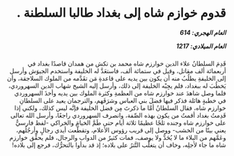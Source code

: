 <h1 dir="rtl">قدوم خوازم شاه إلى بغداد طالبا السلطنة .</h1>

<h5 dir="rtl">العام الهجري:  614

العام الميلادي: 1217

</h5>

<p dir="rtl">قَدِمَ السلطانُ علاء الدين خوارزم شاه محمد بن تكش من همدان قاصدًا بغداد في أربعمائة ألف مقاتل، وقيل في ستمائة ألف، فاستعَدَّ له الخليفة واستخدم الجيوَش وأرسل إلى الخليفةِ يطلُبُ منه أن يكون بين يديه على قاعدةِ مَن تقَدَّمه من الملوك السلاجقة، وأن يَخطُبَ له ببغداد، فلم يجِبْه الخليفة إلى ذلك، وأرسل إليه الشيخ شهاب الدين السهروردي، فلما وصل شاهدَ عند خوارزم شاه من العظمةِ وكثرة الملوك بين يديه وأخذَ السهروردي في خطبةٍ هائلة فذكر فيها فضلَ بني العباس وشرَفَهم، والترجمان يعيد على السلطانِ خوارزم شاه، فقال السلطانُ أمَّا ما ذكرتَ مِن فضل الخليفة فإنَّه ليس كذلك، ولكني إذا قَدِمتُ بغداد أقمتُ من يكون بهذه الصِّفة، وانصرف السهروردي راجعًا، وأرسل الله تعالى على خوارزم شاه وجنده ثلجًا عظيمًا ثلاثة أيام حتى طَمَّ الخيامَ والخراكي -لفظ فارسيٌّ يعني بيتًا من الخشب- ووصل إلى قريب رؤوس الأعلام، وتقطَّعت أيدي رجالٍ وأرجُلُهم، وعَمَّهم من البلاء ما لا يُحَدُّ ولا يوصف، فمات كثيرٌ من الدواب والرجال، فلم يحقِّق خوارزم شاه ما جاء لأجلِه، وخاف أن يتغلَّب التَّترُ على بلاده؛ إذ قد بدأوا بالتحرُّك، فرجع إلى بلاده!</p></br>
